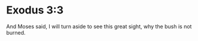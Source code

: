 # Exodus 3:3

And Moses said, I will turn aside to see this great sight, why the bush is not burned.
